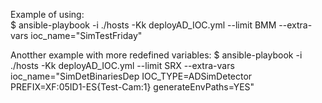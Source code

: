 Example of using:   
$ ansible-playbook -i ./hosts -Kk deployAD_IOC.yml --limit BMM --extra-vars ioc_name="SimTestFriday"

Anotther example with more redefined variables:
$ ansible-playbook -i ./hosts -Kk deployAD_IOC.yml --limit SRX --extra-vars ioc_name="SimDetBinariesDep IOC_TYPE=ADSimDetector PREFIX=XF:05ID1-ES{Test-Cam:1} generateEnvPaths=YES"

